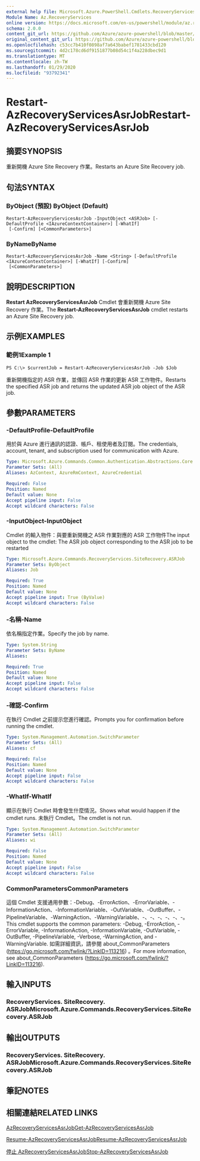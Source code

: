 ```yaml
---
external help file: Microsoft.Azure.PowerShell.Cmdlets.RecoveryServices.SiteRecovery.dll-Help.xml
Module Name: Az.RecoveryServices
online version: https://docs.microsoft.com/en-us/powershell/module/az.recoveryservices/restart-azrecoveryservicesasrjob
schema: 2.0.0
content_git_url: https://github.com/Azure/azure-powershell/blob/master/src/RecoveryServices/RecoveryServices/help/Restart-AzRecoveryServicesAsrJob.md
original_content_git_url: https://github.com/Azure/azure-powershell/blob/master/src/RecoveryServices/RecoveryServices/help/Restart-AzRecoveryServicesAsrJob.md
ms.openlocfilehash: c53cc7b410f0898af7a643babef1781433cbd120
ms.sourcegitcommit: 4d2c178cd6df9151877b08d54c1f4a228dbec9d1
ms.translationtype: MT
ms.contentlocale: zh-TW
ms.lasthandoff: 01/29/2020
ms.locfileid: "93792341"
---
```

# <span data-ttu-id="bdc0e-101">Restart-AzRecoveryServicesAsrJob</span><span class="sxs-lookup"><span data-stu-id="bdc0e-101">Restart-AzRecoveryServicesAsrJob</span></span>

## <span data-ttu-id="bdc0e-102">摘要</span><span class="sxs-lookup"><span data-stu-id="bdc0e-102">SYNOPSIS</span></span>
<span data-ttu-id="bdc0e-103">重新開機 Azure Site Recovery 作業。</span><span class="sxs-lookup"><span data-stu-id="bdc0e-103">Restarts an Azure Site Recovery job.</span></span>

## <span data-ttu-id="bdc0e-104">句法</span><span class="sxs-lookup"><span data-stu-id="bdc0e-104">SYNTAX</span></span>

### <span data-ttu-id="bdc0e-105">ByObject (預設) </span><span class="sxs-lookup"><span data-stu-id="bdc0e-105">ByObject (Default)</span></span>
```
Restart-AzRecoveryServicesAsrJob -InputObject <ASRJob> [-DefaultProfile <IAzureContextContainer>] [-WhatIf]
 [-Confirm] [<CommonParameters>]
```

### <span data-ttu-id="bdc0e-106">ByName</span><span class="sxs-lookup"><span data-stu-id="bdc0e-106">ByName</span></span>
```
Restart-AzRecoveryServicesAsrJob -Name <String> [-DefaultProfile <IAzureContextContainer>] [-WhatIf] [-Confirm]
 [<CommonParameters>]
```

## <span data-ttu-id="bdc0e-107">說明</span><span class="sxs-lookup"><span data-stu-id="bdc0e-107">DESCRIPTION</span></span>
<span data-ttu-id="bdc0e-108">**Restart AzRecoveryServicesAsrJob** Cmdlet 會重新開機 Azure Site Recovery 作業。</span><span class="sxs-lookup"><span data-stu-id="bdc0e-108">The **Restart-AzRecoveryServicesAsrJob** cmdlet restarts an Azure Site Recovery job.</span></span>

## <span data-ttu-id="bdc0e-109">示例</span><span class="sxs-lookup"><span data-stu-id="bdc0e-109">EXAMPLES</span></span>

### <span data-ttu-id="bdc0e-110">範例1</span><span class="sxs-lookup"><span data-stu-id="bdc0e-110">Example 1</span></span>
```
PS C:\> $currentJob = Restart-AzRecoveryServicesAsrJob -Job $Job
```

<span data-ttu-id="bdc0e-111">重新開機指定的 ASR 作業，並傳回 ASR 作業的更新 ASR 工作物件。</span><span class="sxs-lookup"><span data-stu-id="bdc0e-111">Restarts the specified ASR job and returns the updated ASR job object of the ASR job.</span></span>

## <span data-ttu-id="bdc0e-112">參數</span><span class="sxs-lookup"><span data-stu-id="bdc0e-112">PARAMETERS</span></span>

### <span data-ttu-id="bdc0e-113">-DefaultProfile</span><span class="sxs-lookup"><span data-stu-id="bdc0e-113">-DefaultProfile</span></span>
<span data-ttu-id="bdc0e-114">用於與 Azure 進行通訊的認證、帳戶、租使用者及訂閱。</span><span class="sxs-lookup"><span data-stu-id="bdc0e-114">The credentials, account, tenant, and subscription used for communication with Azure.</span></span>


```yaml
Type: Microsoft.Azure.Commands.Common.Authentication.Abstractions.Core.IAzureContextContainer
Parameter Sets: (All)
Aliases: AzContext, AzureRmContext, AzureCredential

Required: False
Position: Named
Default value: None
Accept pipeline input: False
Accept wildcard characters: False
```

### <span data-ttu-id="bdc0e-115">-InputObject</span><span class="sxs-lookup"><span data-stu-id="bdc0e-115">-InputObject</span></span>
<span data-ttu-id="bdc0e-116">Cmdlet 的輸入物件：與要重新開機之 ASR 作業對應的 ASR 工作物件</span><span class="sxs-lookup"><span data-stu-id="bdc0e-116">The input object to the cmdlet: The ASR job object corresponding to the ASR job to be restarted</span></span>


```yaml
Type: Microsoft.Azure.Commands.RecoveryServices.SiteRecovery.ASRJob
Parameter Sets: ByObject
Aliases: Job

Required: True
Position: Named
Default value: None
Accept pipeline input: True (ByValue)
Accept wildcard characters: False
```

### <span data-ttu-id="bdc0e-117">-名稱</span><span class="sxs-lookup"><span data-stu-id="bdc0e-117">-Name</span></span>
<span data-ttu-id="bdc0e-118">依名稱指定作業。</span><span class="sxs-lookup"><span data-stu-id="bdc0e-118">Specify the job by name.</span></span>

```yaml
Type: System.String
Parameter Sets: ByName
Aliases:

Required: True
Position: Named
Default value: None
Accept pipeline input: False
Accept wildcard characters: False
```

### <span data-ttu-id="bdc0e-119">-確認</span><span class="sxs-lookup"><span data-stu-id="bdc0e-119">-Confirm</span></span>
<span data-ttu-id="bdc0e-120">在執行 Cmdlet 之前提示您進行確認。</span><span class="sxs-lookup"><span data-stu-id="bdc0e-120">Prompts you for confirmation before running the cmdlet.</span></span>

```yaml
Type: System.Management.Automation.SwitchParameter
Parameter Sets: (All)
Aliases: cf

Required: False
Position: Named
Default value: None
Accept pipeline input: False
Accept wildcard characters: False
```

### <span data-ttu-id="bdc0e-121">-WhatIf</span><span class="sxs-lookup"><span data-stu-id="bdc0e-121">-WhatIf</span></span>
<span data-ttu-id="bdc0e-122">顯示在執行 Cmdlet 時會發生什麼情況。</span><span class="sxs-lookup"><span data-stu-id="bdc0e-122">Shows what would happen if the cmdlet runs.</span></span> <span data-ttu-id="bdc0e-123">未執行 Cmdlet。</span><span class="sxs-lookup"><span data-stu-id="bdc0e-123">The cmdlet is not run.</span></span>

```yaml
Type: System.Management.Automation.SwitchParameter
Parameter Sets: (All)
Aliases: wi

Required: False
Position: Named
Default value: None
Accept pipeline input: False
Accept wildcard characters: False
```

### <span data-ttu-id="bdc0e-124">CommonParameters</span><span class="sxs-lookup"><span data-stu-id="bdc0e-124">CommonParameters</span></span>
<span data-ttu-id="bdc0e-125">這個 Cmdlet 支援通用參數：-Debug、-ErrorAction、-ErrorVariable、-InformationAction、-InformationVariable、-OutVariable、-OutBuffer、-PipelineVariable、-WarningAction、-WarningVariable、-、-、-、-、-、-。</span><span class="sxs-lookup"><span data-stu-id="bdc0e-125">This cmdlet supports the common parameters: -Debug, -ErrorAction, -ErrorVariable, -InformationAction, -InformationVariable, -OutVariable, -OutBuffer, -PipelineVariable, -Verbose, -WarningAction, and -WarningVariable.</span></span> <span data-ttu-id="bdc0e-126">如需詳細資訊，請參閱 about_CommonParameters (https://go.microsoft.com/fwlink/?LinkID=113216) 。</span><span class="sxs-lookup"><span data-stu-id="bdc0e-126">For more information, see about_CommonParameters (https://go.microsoft.com/fwlink/?LinkID=113216).</span></span>

## <span data-ttu-id="bdc0e-127">輸入</span><span class="sxs-lookup"><span data-stu-id="bdc0e-127">INPUTS</span></span>

### <span data-ttu-id="bdc0e-128">RecoveryServices. SiteRecovery. ASRJob</span><span class="sxs-lookup"><span data-stu-id="bdc0e-128">Microsoft.Azure.Commands.RecoveryServices.SiteRecovery.ASRJob</span></span>

## <span data-ttu-id="bdc0e-129">輸出</span><span class="sxs-lookup"><span data-stu-id="bdc0e-129">OUTPUTS</span></span>

### <span data-ttu-id="bdc0e-130">RecoveryServices. SiteRecovery. ASRJob</span><span class="sxs-lookup"><span data-stu-id="bdc0e-130">Microsoft.Azure.Commands.RecoveryServices.SiteRecovery.ASRJob</span></span>

## <span data-ttu-id="bdc0e-131">筆記</span><span class="sxs-lookup"><span data-stu-id="bdc0e-131">NOTES</span></span>

## <span data-ttu-id="bdc0e-132">相關連結</span><span class="sxs-lookup"><span data-stu-id="bdc0e-132">RELATED LINKS</span></span>

[<span data-ttu-id="bdc0e-133">AzRecoveryServicesAsrJob</span><span class="sxs-lookup"><span data-stu-id="bdc0e-133">Get-AzRecoveryServicesAsrJob</span></span>](./Get-AzRecoveryServicesAsrJob.md)

[<span data-ttu-id="bdc0e-134">Resume-AzRecoveryServicesAsrJob</span><span class="sxs-lookup"><span data-stu-id="bdc0e-134">Resume-AzRecoveryServicesAsrJob</span></span>](./Resume-AzRecoveryServicesAsrJob.md)

[<span data-ttu-id="bdc0e-135">停止 AzRecoveryServicesAsrJob</span><span class="sxs-lookup"><span data-stu-id="bdc0e-135">Stop-AzRecoveryServicesAsrJob</span></span>](./Stop-AzRecoveryServicesAsrJob.md)
